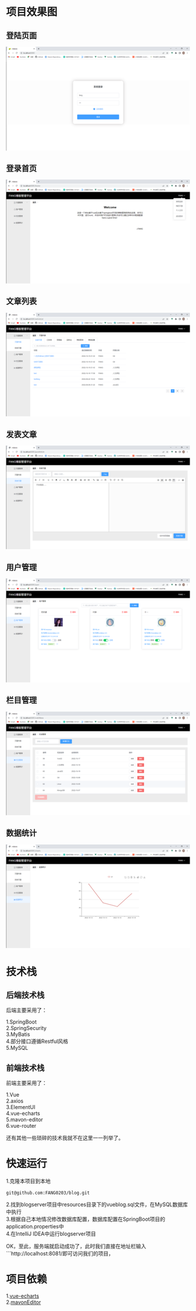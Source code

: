 # 项目效果图  

## 登陆页面

![img](https://raw.githubusercontent.com/FANG0203/blog/main/VBlog-master/doc/login.png)

## 登录首页

![img](https://raw.githubusercontent.com/FANG0203/blog/main/VBlog-master/doc/index.png)

## 文章列表

![img](https://raw.githubusercontent.com/FANG0203/blog/main/VBlog-master/doc/article.png)

  

## 发表文章

  ![img](https://raw.githubusercontent.com/FANG0203/blog/main/VBlog-master/doc/post.png)

## 用户管理

  ![img](https://raw.githubusercontent.com/FANG0203/blog/main/VBlog-master/doc/usermana.png)

## 栏目管理

  ![img](https://raw.githubusercontent.com/FANG0203/blog/main/VBlog-master/doc/category.png)

## 数据统计

  ![img](https://raw.githubusercontent.com/FANG0203/blog/main/VBlog-master/doc/data.png)

# 技术栈  

## 后端技术栈

后端主要采用了：  

1.SpringBoot  
2.SpringSecurity  
3.MyBatis  
4.部分接口遵循Restful风格  
5.MySQL  

## 前端技术栈

前端主要采用了：  

1.Vue  
2.axios  
3.ElementUI  
4.vue-echarts  
5.mavon-editor  
6.vue-router  

还有其他一些琐碎的技术我就不在这里一一列举了。   

# 快速运行  

1.克隆本项目到本地  

```
git@github.com:FANG0203/blog.git
```

2.找到blogserver项目中resources目录下的vueblog.sql文件，在MySQL数据库中执行  
3.根据自己本地情况修改数据库配置，数据库配置在SpringBoot项目的application.properties中  
4.在IntelliJ IDEA中运行blogserver项目  

OK，至此，服务端就启动成功了，此时我们直接在地址栏输入```http://localhost:8081/即可访问我们的项目，





# 项目依赖  

1.[vue-echarts](https://github.com/Justineo/vue-echarts)  
2.[mavonEditor](https://github.com/hinesboy/mavonEditor)  

